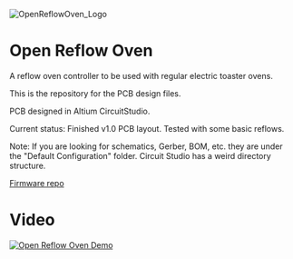![OpenReflowOven_Logo](https://github.com/marqueztronics/OpenReflowOven/assets/156628498/77cd5d22-0fe0-4975-b458-e32395b6d262)

# Open Reflow Oven

A reflow oven controller to be used with regular electric toaster ovens.

This is the repository for the PCB design files.

PCB designed in Altium CircuitStudio.

Current status: Finished v1.0 PCB layout. Tested with some basic reflows.

Note: If you are looking for schematics, Gerber, BOM, etc. they are under the "Default Configuration" folder. Circuit Studio has a weird directory structure.

[Firmware repo](https://github.com/marqueztronics/OpenReflowOven-Firmware)

# Video
[![Open Reflow Oven Demo](https://img.youtube.com/vi/Xi4_opGDsho/0.jpg)](https://www.youtube.com/watch?v=Xi4_opGDsho)
